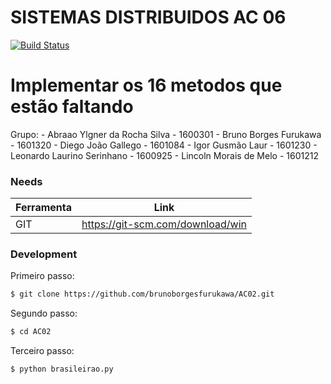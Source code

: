 # SISTEMAS DISTRIBUIDOS AC 06
[![Build Status](https://travis-ci.org/joemccann/dillinger.svg?branch=master)](https://travis-ci.org/joemccann/dillinger)

# Implementar os 16 metodos que estão faltando


Grupo:
    - Abraao Ylgner da Rocha Silva - 1600301
    - Bruno Borges Furukawa - 1601320
    - Diego João Gallego - 1601084
    - Igor Gusmão Laur - 1601230
    - Leonardo Laurino Serinhano - 1600925
    - Lincoln Morais de Melo - 1601212

### Needs

| Ferramenta | Link |
| ------ | ------ |
| GIT | https://git-scm.com/download/win |


### Development

Primeiro passo:
```sh
$ git clone https://github.com/brunoborgesfurukawa/AC02.git
```

Segundo passo:
```sh
$ cd AC02
```

Terceiro passo:
```sh
$ python brasileirao.py
```
